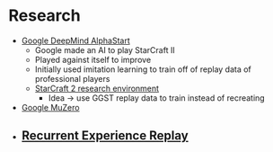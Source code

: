 # Research

- [Google DeepMind AlphaStart](https://deepmind.google/discover/blog/alphastar-grandmaster-level-in-starcraft-ii-using-multi-agent-reinforcement-learning/)
  - Google made an AI to play StarCraft II
  - Played against itself to improve
  - Initially used imitation learning to train off of replay data of professional players
  - [StarCraft 2 research environment](https://deepmind.google/discover/blog/deepmind-and-blizzard-open-starcraft-ii-as-an-ai-research-environment/)
    - Idea -> use GGST replay data to train instead of recreating
- [Google MuZero](https://deepmind.google/discover/blog/muzero-mastering-go-chess-shogi-and-atari-without-rules/)
- [Recurrent Experience Replay](https://openreview.net/pdf?id=r1lyTjAqYX)
  -
